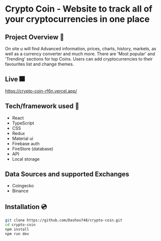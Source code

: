 <h1>Crypto Coin - Website to track all of your cryptocurrencies in one place</h1>

## Project Overview 🎨

On site u will find Advanced information, prices, charts, history, markets, as well as a currency converter and much more. There are 'Most popular' and 'Trending' sections for top Coins. Users can add cryptocurrencies to their favourites list and change themes.

## Live 🎆

https://crypto-coin-rf6n.vercel.app/

## Tech/framework used 🧰

- React
- TypeScript
- CSS
- Redux
- Material ui
- Firebase auth
- FireStore (database)
- API
- Local storage

## Data Sources and supported Exchanges

- Coingecko
- Binance

## Installation 💿

```bash
git clone https://github.com/Dashox748/crypto-coin.git
cd crypto-coin
npm install
npm run dev
```
